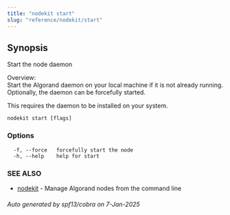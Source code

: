 ```yaml
---
title: "nodekit start"
slug: "reference/nodekit/start"
---
```

## Synopsis                                                                        
                                                                                                                               
                                                                                                                               
Start the node daemon                                                                                                          
                                                                                                                               
Overview:                                                                                                                      
Start the Algorand daemon on your local machine if it is not already running. Optionally, the daemon can be forcefully started.
                                                                                                                               
This requires the daemon to be installed on your system.                                                                       

```
nodekit start [flags]
```

### Options

```
  -f, --force   forcefully start the node
  -h, --help    help for start
```

### SEE ALSO

* [nodekit](/reference/nodekit)	 - Manage Algorand nodes from the command line

###### Auto generated by spf13/cobra on 7-Jan-2025
